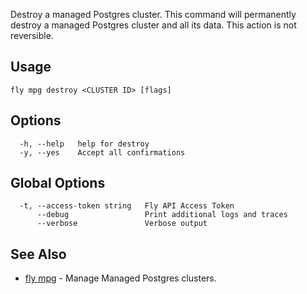 Destroy a managed Postgres cluster. This command will permanently destroy a managed Postgres cluster and all its data.
This action is not reversible.

## Usage
~~~
fly mpg destroy <CLUSTER ID> [flags]
~~~

## Options

~~~
  -h, --help   help for destroy
  -y, --yes    Accept all confirmations
~~~

## Global Options

~~~
  -t, --access-token string   Fly API Access Token
      --debug                 Print additional logs and traces
      --verbose               Verbose output
~~~

## See Also

* [fly mpg](/docs/flyctl/mpg/)	 - Manage Managed Postgres clusters.

